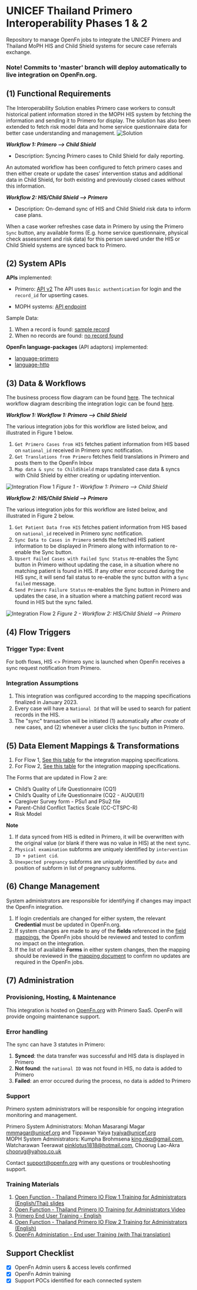 # UNICEF Thailand Primero Interoperability Phases 1 & 2
Repository to manage OpenFn jobs to integrate the UNICEF Primero and Thailand MoPH HIS and Child Shield systems for secure case referrals exchange.

### Note! Commits to 'master' branch will deploy automatically to live integration on OpenFn.org. 


## (1) Functional Requirements
The Interoperability Solution enables Primero case workers to consult historical patient information stored in the MOPH HIS system by fetching the information and sending it to Primero for display. The solution has also been extended to fetch risk model data and home service questionnaire data for better case understanding and management.
![Solution](./solution-overview.png)

_**Workflow 1: Primero --> Child Shield**_
* Description: Syncing Primero cases to Child Shield for daily reporting.

An automated workflow has been configured to fetch primero cases and then either create or update the cases' intervention status and additional data in Child Shield, for both existing and previously closed cases without this information.

_**Workflow 2: HIS/Child Shield --> Primero**_
* Description: On-demand sync of HIS and Child Shield risk data to inform case plans.
 
When a case worker refreshes case data in Primero by using the Primero `Sync` button, any available forms (E.g. home service questionnaire, physical check assessment and risk data) for this person saved under the HIS or Child Shield systems are synced back to Primero.

## (2) System APIs
**APIs** implemented:
* Primero: [API v2](https://github.com/primeroIMS/primero/blob/development_v2/app/controllers/api/README.md)
The API uses `Basic authentication` for login and the `record_id` for upserting cases.

* MOPH systems: [API endpoint](https://cloud1.r8way.moph.go.th:3010/api)

Sample Data: 
1. When a record is found: [sample record](https://github.com/OpenFn/primero-thailand/blob/master/sampleData/state_HISpersonEndpoint14April.json)
2. When no records are found: [no record found](https://github.com/OpenFn/primero-thailand/blob/master/sampleData/state_HISpersonEndpointNotFound.json)

**OpenFn language-packages** (API adaptors) implemented: 
* [language-primero](https://github.com/OpenFn/language-primero)
* [language-http](https://github.com/OpenFn/language-http)

## (3) Data & Workflows
The business process flow diagram can be found [here](https://lucid.app/lucidchart/invitations/accept/inv_9f5bf24a-7c45-40b0-8718-42913469fa4b). The technical workflow diagram describing the integration logic can be found [here](https://lucid.app/lucidchart/fa23aa85-eee5-4172-b735-1b25cac8fbf5/edit?page=d.QBHCVmT4rm#).

_**Workflow 1: Workflow 1: Primero --> Child Shield**_

The various integration jobs for this workflow are listed below, and illustrated in Figure 1 below.
1. `Get Primero Cases from HIS` fetches patient information from HIS based on `national_id` received in Primero sync notification.
2. `Get Translations from Primero` fetches field translations in Primero and posts them to the OpenFn Inbox
3. `Map data & sync to ChildShield` maps translated case data & syncs with Child Shield by either creating or updating intervention.

![Integration Flow 1](./primero-workflow-1.png)
_Figure 1 - Workflow 1: Primero --> Child Shield_

_**Workflow 2: HIS/Child Shield --> Primero**_

The various integration jobs for this workflow are listed below, and illustrated in Figure 2 below.
1. `Get Patient Data from HIS` fetches patient information from HIS based on `national_id` received in Primero sync notification.
2. `Sync Data to Cases in Primero` sends the fetched HIS patient information to be displayed in Primero along with information to re-enable the Sync button.
3. `Upsert Failed Cases with Failed Sync Status` re-enables the Sync button in Primero without updating the case, in a situation where no matching patient is found in HIS. If any other error occured during the HIS sync, it will send fail status to re-enable the sync button with a `Sync failed` message.
4. `Send Primero Failure Status` re-enables the Sync button in Primero and updates the case, in a situation where a matching patient record was found in HIS but the sync failed.

![Integration Flow 2](./primero-workflow-2.png)
_Figure 2 - Workflow 2: HIS/Child Shield --> Primero_




## (4) Flow Triggers
### Trigger Type: Event

For both flows, HIS <> Primero sync is launched when OpenFn receives a sync request notification from Primero.

### Integration Assumptions 
1. This integration was configured according to the mapping specifications finalized in January 2023. 
2. Every case will have a `National Id` that will be used to search for patient records in the HIS. 
3. The "sync" transaction will be initiated (1) automatically after _create_ of new cases, and (2) whenever a user clicks the `Sync` button in Primero. 


## (5) Data Element Mappings & Transformations
1. For Flow 1, [See this table](https://docs.google.com/spreadsheets/d/1f1fT3qmM4mKT98AaJ0ArlgONQRC-W9ghoa-j4BswwbM/edit?usp=sharing) for the integration mapping specifications. 
2. For Flow 2, [See this table](https://docs.google.com/spreadsheets/d/1f1fT3qmM4mKT98AaJ0ArlgONQRC-W9ghoa-j4BswwbM/edit#gid=1877091315) for the integration mapping specifications. 

The Forms that are updated in Flow 2 are:
* Child’s Quality of Life Questionnaire (CQ1)
* Child’s Quality of Life Questionnaire (CQ2 - AUQUEI1)
* Caregiver Survey form - PSu1 and PSu2 file
* Parent-Child Conflict Tactics Scale (CC-CTSPC-R)
* Risk Model

**Note**
1. If data synced from HIS is edited in Primero, it will be overwritten with the original value (or blank if there was no value in HIS) at the next sync.
2. `Physical examination` subforms are uniquely identified by `intervention ID + patient cid`.
3. `Unexpected pregnancy` subforms are uniquely identified by `date` and position of subform in list of pregnancy subforms.

## (6) Change Management
System administrators are responsible for identifying if changes may impact the OpenFn integration. 
1. If login credentials are changed for either system, the relevant **Credential** must be updated in OpenFn.org. 
2. If system changes are made to any of the **fields** referenced in the [field mappings](https://docs.google.com/spreadsheets/d/1f1fT3qmM4mKT98AaJ0ArlgONQRC-W9ghoa-j4BswwbM/edit?usp=sharing), the OpenFn jobs should be reviewed and tested to confirm no impact on the integration. 
3. If the list of available  **Forms** in either system changes, then the mapping should be reviewed in the [mapping document](https://docs.google.com/spreadsheets/d/1f1fT3qmM4mKT98AaJ0ArlgONQRC-W9ghoa-j4BswwbM/edit?usp=sharing) to confirm no updates are required in the OpenFn jobs.

## (7) Administration
### Provisioning, Hosting, & Maintenance
This integration is hosted on [OpenFn.org](https://openfn.org/projects) with Primero SaaS. OpenFn will provide ongoing maintenance support. 

### Error handling
The sync can have 3 statutes in Primero:
1. **Synced**: the data transfer was successful and HIS data is displayed in Primero
2. **Not found**: the `national ID` was not found in HIS, no data is added to Primero
3. **Failed**: an error occured during the process, no data is added to Primero

### Support 
Primero system administrators will be responsible for ongoing integration monitoring and management.  

Primero System Administrators: Mohan Masarangi Magar <mmmagar@unicef.org> and Tippawan Yaiya <tyaiya@unicef.org>  
MOPH System Administrators: Kumpha Brohmsena <king.nkp@gmail.com>, Watcharawan Teerawat <pinklotus1818@hotmail.com>, Choorug Lao-Akra <choorug@yahoo.co.uk>

Contact support@openfn.org with any questions or troubleshooting support. 

### Training Materials
1. [Open Function - Thailand Primero IO Flow 1 Training for Administrators (English/Thai) slides](https://docs.google.com/presentation/d/1-_TdK61T_BDaWtwv3EWnFvfka6kc1mgK/edit#slide=id.p1)
2. [Open Function - Thailand Primero IO Training for Administrators Video](https://drive.google.com/file/d/1ESGnWMC77IbWog9rRKwTw4qalu0kwiCq/view?usp=sharing)
3. [Primero End User Training - English](https://docs.google.com/presentation/d/1Y10hv8PtoDa766qRMbHbzOHPABRYbp4N8xdgecmWiHs/edit#slide=id.ga81cdd0b96_0_755)
4. [Open Function - Thailand Primero IO Flow 2 Training for Administrators (English)](https://docs.google.com/presentation/d/1yoMI6dGGsrJlHn4b25EnTQVXSaAvLG65iM1hUUs3kA4/edit#slide=id.g8c9d2ded25_0_193)
5. [OpenFn Administation - End user Training (with Thai translation)](https://docs.google.com/presentation/d/1gdhLQdhIqzr1ZdrrljxsSFUyVqaL_N9d/edit)


## Support Checklist
- [x] OpenFn Admin users & access levels confirmed 
- [x] OpenFn Admin training
- [x] Support POCs identified for each connected system

